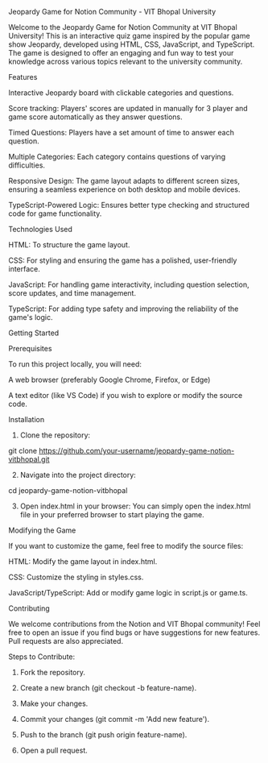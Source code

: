 Jeopardy Game for Notion Community - VIT Bhopal University

Welcome to the Jeopardy Game for Notion Community at VIT Bhopal University! This is an interactive quiz game inspired by the popular game show Jeopardy, developed using HTML, CSS, JavaScript, and TypeScript. The game is designed to offer an engaging and fun way to test your knowledge across various topics relevant to the university community.

Features

Interactive Jeopardy board with clickable categories and questions.

Score tracking: Players' scores are updated in manually for 3 player and game score automatically as they answer questions.

Timed Questions: Players have a set amount of time to answer each question.

Multiple Categories: Each category contains questions of varying difficulties.

Responsive Design: The game layout adapts to different screen sizes, ensuring a seamless experience on both desktop and mobile devices.

TypeScript-Powered Logic: Ensures better type checking and structured code for game functionality.


Technologies Used

HTML: To structure the game layout.

CSS: For styling and ensuring the game has a polished, user-friendly interface.

JavaScript: For handling game interactivity, including question selection, score updates, and time management.

TypeScript: For adding type safety and improving the reliability of the game's logic.


Getting Started

Prerequisites

To run this project locally, you will need:

A web browser (preferably Google Chrome, Firefox, or Edge)

A text editor (like VS Code) if you wish to explore or modify the source code.


Installation

1. Clone the repository:

git clone https://github.com/your-username/jeopardy-game-notion-vitbhopal.git


2. Navigate into the project directory:

cd jeopardy-game-notion-vitbhopal


3. Open index.html in your browser: You can simply open the index.html file in your preferred browser to start playing the game.



Modifying the Game

If you want to customize the game, feel free to modify the source files:

HTML: Modify the game layout in index.html.

CSS: Customize the styling in styles.css.

JavaScript/TypeScript: Add or modify game logic in script.js or game.ts.


Contributing

We welcome contributions from the Notion and VIT Bhopal community! Feel free to open an issue if you find bugs or have suggestions for new features. Pull requests are also appreciated.

Steps to Contribute:

1. Fork the repository.


2. Create a new branch (git checkout -b feature-name).


3. Make your changes.


4. Commit your changes (git commit -m 'Add new feature').


5. Push to the branch (git push origin feature-name).


6. Open a pull request.



